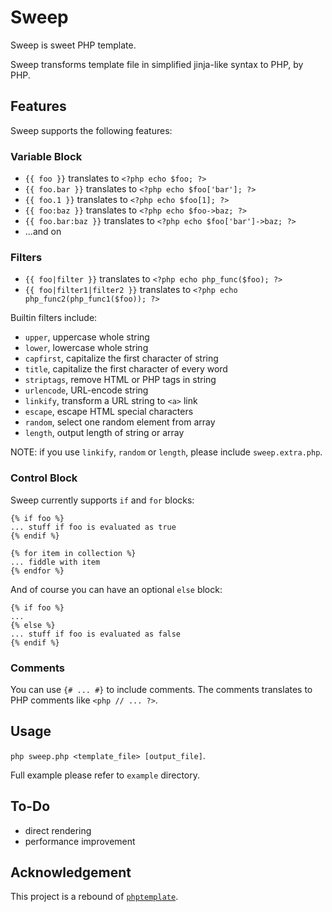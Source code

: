 # Sweep

Sweep is sweet PHP template.

Sweep transforms template file in simplified jinja-like syntax to PHP, by PHP.

## Features

Sweep supports the following features:

### Variable Block

* `{{ foo }}` translates to `<?php echo $foo; ?>`
* `{{ foo.bar }}` translates to `<?php echo $foo['bar']; ?>`
* `{{ foo.1 }}` translates to `<?php echo $foo[1]; ?>`
* `{{ foo:baz }}` translates to `<?php echo $foo->baz; ?>`
* `{{ foo.bar:baz }}` translates to `<?php echo $foo['bar']->baz; ?>`
* ...and on

### Filters

* `{{ foo|filter }}` translates to `<?php echo php_func($foo); ?>`
* `{{ foo|filter1|filter2 }}` translates to `<?php echo php_func2(php_func1($foo)); ?>`

Builtin filters include:

* `upper`, uppercase whole string
* `lower`, lowercase whole string
* `capfirst`, capitalize the first character of string
* `title`, capitalize the first character of every word
* `striptags`, remove HTML or PHP tags in string
* `urlencode`, URL-encode string
* `linkify`, transform a URL string to `<a>` link
* `escape`, escape HTML special characters
* `random`, select one random element from array
* `length`, output length of string or array

NOTE: if you use `linkify`, `random` or `length`, please include `sweep.extra.php`.

### Control Block

Sweep currently supports `if` and `for` blocks:

```
{% if foo %}
... stuff if foo is evaluated as true
{% endif %}
```

```
{% for item in collection %}
... fiddle with item
{% endfor %}
```

And of course you can have an optional `else` block:

```
{% if foo %}
...
{% else %}
... stuff if foo is evaluated as false
{% endif %}
```

### Comments

You can use `{# ... #}` to include comments. The comments translates to PHP comments like `<php // ... ?>`.

## Usage

`php sweep.php <template_file> [output_file]`.

Full example please refer to `example` directory.

## To-Do

* direct rendering
* performance improvement

## Acknowledgement

This project is a rebound of [`phptemplate`](https://github.com/lutaf/phptemplate).
